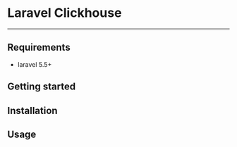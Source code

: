 Laravel Clickhouse 
========================================
----------------------------------------------------------------------------------------------------------------------
Requirements
------------
+ laravel 5.5+


Getting started
---------------


Installation
------------


Usage
-----

